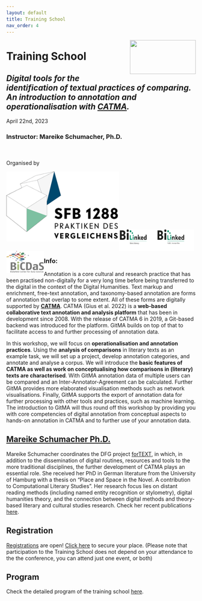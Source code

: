 ```yaml
---
layout: default
title: Training School
nav_order: 4
---
```


<img align="right" width="175" height="90" src="images/catma.png">

# Training School


## *Digital tools for the identification of textual practices of comparing. An introduction to annotation and operationalisation with [CATMA](https://catma.de).*
April 22nd, 2023


### Instructor: Mareike Schumacher, Ph.D.

<br>
<br>
Organised by  

<img align="left" width="300" height="185" src="images/Logo_SFB_1288.png">  <br><br><br><br><br><br><br><br><br>
<img align="left" width="100" height="58" src="images/Bilinked_dataLit.png"> <img align="left" width="100" height="58" src="images/Bilinked_pubHum.png"> <img align="left" width="100" height="58" src="images/BICDAS.png">  <br><br><br>


### Info:

Annotation is a core cultural and research practice that has been practised non-digitally for a very long time before being transferred to the digital in the context of the Digital Humanities. Text markup and enrichment, free-text annotation, and taxonomy-based annotation are forms of annotation that overlap to some extent. All of these forms are digitally supported by [**CATMA**](https://catma.de). CATMA (Gius et al. 2022) is a **web-based collaborative text annotation and analysis platform** that has been in development since 2008. With the release of CATMA 6 in 2019, a Git-based backend was introduced for the platform. GitMA builds on top of that to facilitate access to and further processing of annotation data.
 
In this workshop, we will focus on **operationalisation and annotation practices**. Using the **analysis of comparisons** in literary texts as an example task, we will set up a project, develop annotation categories, and annotate and analyse a corpus. We will introduce the **basic features of CATMA as well as work on conceptualising how comparisons in (literary) texts are characterised**. With GitMA annotation data of multiple users can be compared and an Inter-Annotator-Agreement can be calculated. Further GitMA provides more elaborated visualisation methods such as network visualisations. Finally, GitMA supports the export of annotation data for further processing with other tools and practices, such as machine learning.
The introduction to GitMA will thus round off this workshop by providing you with core competencies of digital annotation from conceptual aspects to hands-on annotation in CATMA and to further use of your annotation data.


## [Mareike Schumacher Ph.D.](https://www.linglit.tu-darmstadt.de/institutlinglit/mitarbeitende/schumacher_ref/index.en.jsp)
 
Mareike Schumacher coordinates the DFG project [forTEXT](https://fortext.net), in which, in addition to the dissemination of digital routines, resources and tools to the more traditional disciplines, the further development of CATMA plays an essential role. She received her PhD in German literature from the University of Hamburg with a thesis on “Place and Space in the Novel. A contribution to Computational Literary Studies”. Her research focus lies on distant reading methods (including named entity recognition or stylometry), digital humanities theory, and the connection between digital methods and theory-based literary and cultural studies research.
Check her recent publications [here](https://mareikeschumacher.de/?p=1117).

## Registration

[Registrations](https://forms.gle/9ACRhXbWAvT11dHu7) are open!
[Click here](https://forms.gle/9ACRhXbWAvT11dHu7) to secure your place.
(Please note that participation to the Training School does not depend on your attendance to the the conference, you can attend just one event, or both)

<!-- Please register [here](https://forms.gle/BWNbKk1FRoDEto9H8) if you are interested in taking part to the training school. -->

## Program

Check the detailed program of the training school [here](program.md/#training-school).
